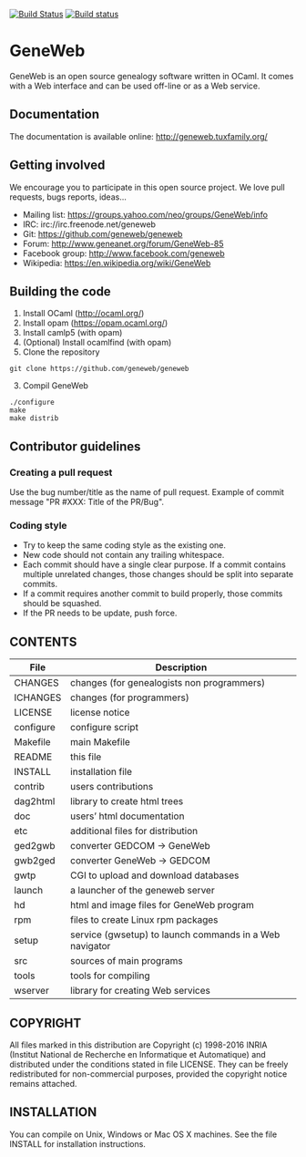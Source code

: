 [![Build Status](https://travis-ci.org/geneweb/geneweb.png?branch=master)](https://travis-ci.org/geneweb/geneweb)
[![Build status](https://ci.appveyor.com/api/projects/status/k7e1c67m4hc22491?svg=true)](https://ci.appveyor.com/project/ipfix/geneweb)

# GeneWeb

GeneWeb is an open source genealogy software written in OCaml. It comes
with a Web interface and can be used off-line or as a Web service.

## Documentation

The documentation is available online: http://geneweb.tuxfamily.org/

## Getting involved

We encourage you to participate in this open source project. We love
pull requests, bugs reports, ideas...

* Mailing list: https://groups.yahoo.com/neo/groups/GeneWeb/info
* IRC: irc://irc.freenode.net/geneweb
* Git: https://github.com/geneweb/geneweb
* Forum: http://www.geneanet.org/forum/GeneWeb-85
* Facebook group: http://www.facebook.com/geneweb
* Wikipedia: https://en.wikipedia.org/wiki/GeneWeb

## Building the code

1. Install OCaml (http://ocaml.org/)
  1. Install opam (https://opam.ocaml.org/)
  2. Install camlp5 (with opam)
  3. (Optional) Install ocamlfind (with opam)
2. Clone the repository
```
git clone https://github.com/geneweb/geneweb
```
3. Compil GeneWeb
```
./configure
make
make distrib
```

## Contributor guidelines

### Creating a pull request

Use the bug number/title as the name of pull request. Example of
commit message "PR #XXX: Title of the PR/Bug".

### Coding style

* Try to keep the same coding style as the existing one.
* New code should not contain any trailing whitespace.
* Each commit should have a single clear purpose. If a commit contains
  multiple unrelated changes, those changes should be split into
  separate commits.
* If a commit requires another commit to build properly, those commits
  should be squashed.
* If the PR needs to be update, push force.

## CONTENTS

|   File    |                  Description                            |
| --------- | ------------------------------------------------------- |
| CHANGES   | changes (for genealogists non programmers)              |
| ICHANGES  | changes (for programmers)                               |
| LICENSE   | license notice                                          |
| configure | configure script                                        |
| Makefile  | main Makefile                                           |
| README    | this file                                               |
| INSTALL   | installation file                                       |
| contrib   | users contributions                                     |
| dag2html  | library to create html trees                            |
| doc       | users’ html documentation                               |
| etc       | additional files for distribution                       |
| ged2gwb   | converter GEDCOM -> GeneWeb                             |
| gwb2ged   | converter GeneWeb -> GEDCOM                             |
| gwtp      | CGI to upload and download databases                    |
| launch    | a launcher of the geneweb server                        |
| hd        | html and image files for GeneWeb program                |
| rpm       | files to create Linux rpm packages                      |
| setup     | service (gwsetup) to launch commands in a Web navigator |
| src       | sources of main programs                                |
| tools     | tools for compiling                                     |
| wserver   | library for creating Web services                       |

## COPYRIGHT

All files marked in this distribution are Copyright (c) 1998-2016 INRIA
(Institut National de Recherche en Informatique et Automatique) and
distributed under the conditions stated in file LICENSE. They can be
freely redistributed for non-commercial purposes, provided the
copyright notice remains attached.

## INSTALLATION

You can compile on Unix, Windows or Mac OS X machines.
See the file INSTALL for installation instructions.
